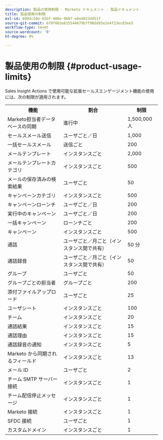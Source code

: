 ```yaml
---
description: 製品の使用制限 - Marketo ドキュメント - 製品ドキュメント
title: 製品使用の制限
exl-id: 899dc59e-85bf-408e-9687-e0ed823dd51f
source-git-commit: 679f003e615544679b7f98dd93e2e4f23ec83ee5
workflow-type: tm+mt
source-wordcount: '0'
ht-degree: 0%

---
```


# 製品使用の制限 {#product-usage-limits}

Sales Insight Actions で使用可能な拡張セールスエンゲージメント機能の使用には、次の制限が適用されます。

<table>
  <th>機能</th>
  <th>割合</th>
  <th>制限</th>
 <tr>
  <td>Marketo担当者データベースの同期</td>
  <td>進行中</td>
  <td>1,500,000 人</td>
 </tr>
 <tr>
  <td>セールスメール送信</td>
  <td>ユーザごと／日</td>
  <td>1,000</td>
 </tr>
 <tr>
  <td>一括セールスメール</td>
  <td>送信ごと</td>
  <td>200</td>
 </tr>
 <tr>
  <td>メールテンプレート</td>
  <td>インスタンスごと</td>
  <td>2,000</td>
 </tr>
 <tr>
  <td>メールテンプレートカテゴリ</td>
  <td>インスタンスごと</td>
  <td>500</td>
 </tr>
 <tr>
  <td>メールの保存済みの検索結果</td>
  <td>ユーザごと</td>
  <td>50</td>
 </tr>
 <tr>
  <td>キャンペーンカテゴリ</td>
  <td>インスタンスごと</td>
  <td>500</td>
 </tr>
 <tr>
  <td>キャンペーンローンチ</td>
  <td>ユーザごと／日</td>
  <td>200</td>
 </tr>
 <tr>
  <td>実行中のキャンペーン</td>
  <td>ユーザごと／日</td>
  <td>200</td>
 </tr>
 <tr>
  <td>一括キャンペーン</td>
  <td>ローンチごと</td>
  <td>200</td>
 </tr>
 <tr>
  <td>キャンペーン</td>
  <td>インスタンスごと</td>
  <td>500</td>
 </tr>
  <td>通話</td>
  <td>ユーザごと／月ごと（インスタンス間で共有）</td>
  <td>50 分</td>
 </tr>
 <tr>
  <td>通話録音</td>
  <td>ユーザごと／月ごと（インスタンス間で共有）</td>
  <td>50</td>
 </tr>
 <tr>
  <td>グループ</td>
  <td>ユーザごと</td>
  <td>50</td>
 </tr>
 <tr>
  <td>グループごとの担当者</td>
  <td>グループごと</td>
  <td>200</td>
 </tr>
 <tr>
  <td>添付ファイルアップロード</td>
  <td>ユーザごと</td>
  <td>25</td>
 </tr>
 <tr>
  <td>ユーザシート</td>
  <td>インスタンスごと</td>
  <td>100</td>
 </tr>
 <tr>
  <td>チーム</td>
  <td>インスタンスごと</td>
  <td>20</td>
 </tr>
 <tr>
  <td>通話結果</td>
  <td>インスタンスごと</td>
  <td>15</td>
 </tr>
 <tr>
  <td>通話理由</td>
  <td>インスタンスごと</td>
  <td>15</td>
 </tr>
 <tr>
  <td>通話録音の通知</td>
  <td>インスタンスごと</td>
  <td>5</td>
 </tr>
 <tr>
  <td>Marketo から同期されるフィールド</td>
  <td>インスタンスごと</td>
  <td>13</td>
 </tr>
  <td>メール ID</td>
  <td>ユーザごと</td>
  <td>2</td>
 </tr>
 <tr>
  <td>チーム SMTP サーバー接続</td>
  <td>インスタンスごと</td>
  <td>1</td>
 </tr>
 <tr>
  <td>チーム配信停止メッセージ</td>
  <td>インスタンスごと</td>
  <td>1</td>
 </tr>
 <tr>
  <td>Marketo 接続</td>
  <td>インスタンスごと</td>
  <td>1</td>
 </tr>
 <tr>
  <td>SFDC 接続</td>
  <td>ユーザごと</td>
  <td>1</td>
 </tr>
 <tr>
  <td>カスタムドメイン</td>
  <td>インスタンスごと</td>
  <td>1</td>
 </tr>
</table>
